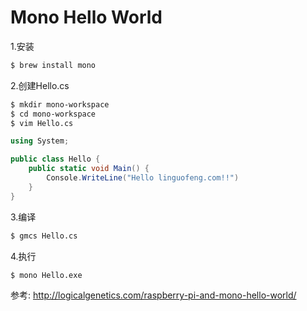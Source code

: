 # Mono Hello World

1.安装
```zsh
$ brew install mono
```

2.创建Hello.cs
```zsh
$ mkdir mono-workspace
$ cd mono-workspace
$ vim Hello.cs
```

```csharp
using System;

public class Hello {
    public static void Main() {
        Console.WriteLine("Hello linguofeng.com!!")
    }
}
```

3.编译
```zsh
$ gmcs Hello.cs
```

4.执行
```zsh
$ mono Hello.exe
```

参考:
http://logicalgenetics.com/raspberry-pi-and-mono-hello-world/
